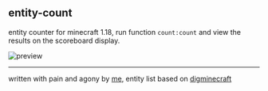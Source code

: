 ## entity-count

entity counter for minecraft 1.18, run function `count:count` and view the results on the scoreboard display.

![preview](https://user-images.githubusercontent.com/46572320/150615633-dbc6fd8c-2a95-4bad-a9eb-f4e74352e1bc.png)

---

written with pain and agony by [me](https://plexion.dev/me), entity list based on [digminecraft](https://www.digminecraft.com/lists/entity_list_pc.php)
